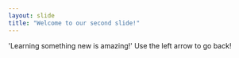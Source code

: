 ```yaml
---
layout: slide
title: "Welcome to our second slide!"
---
```

'Learning something new is amazing!'
Use the left arrow to go back!
